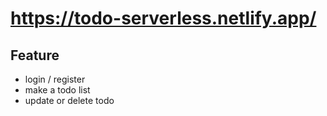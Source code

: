 # https://todo-serverless.netlify.app/

## Feature

- login / register
- make a todo list
- update or delete todo
